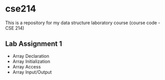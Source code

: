 # cse214
This is a repository for my data structure laboratory course (course code - CSE 214)
## Lab Assignment 1
* Array Declaration
* Array Initialization
* Array Access
* Array Input/Output
